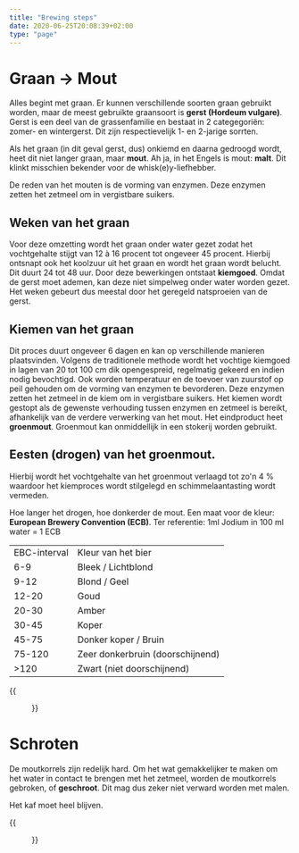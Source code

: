 ```yaml
---
title: "Brewing steps"
date: 2020-06-25T20:08:39+02:00
type: "page"
---
```


# Graan -> Mout
Alles begint met graan. Er kunnen verschillende soorten graan gebruikt worden, maar de meest gebruikte graansoort is **gerst (Hordeum vulgare)**. Gerst is een deel van de grassenfamilie en bestaat in 2 categegoriën: zomer- en wintergerst. Dit zijn respectievelijk 1- en 2-jarige sorrten.

Als het graan (in dit geval gerst, dus) onkiemd en daarna gedroogd wordt, heet dit niet langer graan, maar **mout**. Ah ja, in het Engels is mout: **malt**. Dit klinkt misschien bekender voor de whisk(e)y-liefhebber.

De reden van het mouten is de vorming van enzymen. Deze enzymen zetten het zetmeel om in vergistbare suikers.

## Weken van het graan
Voor deze omzetting wordt het graan onder water gezet zodat het vochtgehalte stijgt van 12 à 16 procent tot ongeveer 45 procent. Hierbij ontsnapt ook het koolzuur uit het graan en wordt het graan wordt belucht. Dit duurt 24 tot 48 uur. Door deze bewerkingen ontstaat **kiemgoed**. Omdat de gerst moet ademen, kan deze niet simpelweg onder water worden gezet. Het weken gebeurt dus meestal door het geregeld natsproeien van de gerst.

## Kiemen van het graan
Dit proces duurt ongeveer 6 dagen en kan op verschillende manieren plaatsvinden. Volgens de traditionele methode wordt het vochtige kiemgoed in lagen van 20 tot 100 cm dik opengespreid, regelmatig gekeerd en indien nodig bevochtigd. Ook worden temperatuur en de toevoer van zuurstof op peil gehouden om de vorming van enzymen te bevorderen. Deze enzymen zetten het zetmeel in de kiem om in vergistbare suikers. Het kiemen wordt gestopt als de gewenste verhouding tussen enzymen en zetmeel is bereikt, afhankelijk van de verdere verwerking van het mout. Het eindproduct heet **groenmout**. Groenmout kan onmiddellijk in een stokerij worden gebruikt.

## Eesten (drogen) van het groenmout. 
Hierbij wordt het vochtgehalte van het groenmout verlaagd tot zo'n 4 % waardoor het kiemproces wordt stilgelegd en schimmelaantasting wordt vermeden.

Hoe langer het drogen, hoe donkerder de mout. Een maat voor de kleur: **European Brewery Convention (ECB)**. Ter referentie: 1ml Jodium in 100 ml water = 1 ECB 

<div class="containerH">
  <div class="columnH">
    <table>
      <tr><td>EBC-interval</td><td>Kleur van het bier</td></tr>
      <tr><td>6-9</td><td>Bleek / Lichtblond </td></tr>
      <tr><td>9-12</td><td>Blond / Geel </td></tr>
      <tr><td>12-20</td><td>Goud </td></tr>
      <tr><td>20-30</td><td>Amber </td></tr>
      <tr><td>30-45</td><td>Koper </td></tr>
      <tr><td>45-75</td><td>Donker koper / Bruin </td></tr>
      <tr><td>75-120</td><td>Zeer donkerbruin (doorschijnend) </td></tr>
      <tr><td> >120</td><td>Zwart (niet doorschijnend) </td></tr>
    </table>
  </div>
  <div class="columnH">
{{<figure position="center" src="/weblog/images/brewing_steps/mout.jpg" title="Mout" width="50%">}}
  </div>
</div>



# Schroten
De moutkorrels zijn redelijk hard. Om het wat gemakkelijker te maken om het water in contact te brengen met het zetmeel, worden de moutkorrels gebroken, of **geschroot**. Dit mag dus zeker niet verward worden met malen. 

Het kaf moet heel blijven.

{{<figure position="center" src="/images/brewing_steps/schroten.jpg" title="Schroten van mout" width="25%">}}
